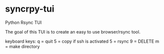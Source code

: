# syncrpy-tui
Python Rsync TUI

The goal of this TUI is to create an easy to use browser/rsync tool.

keyboard keys:
q = quit
5 = copy
if ssh is activated 5 = rsync
9 = DELETE
m = make directory
